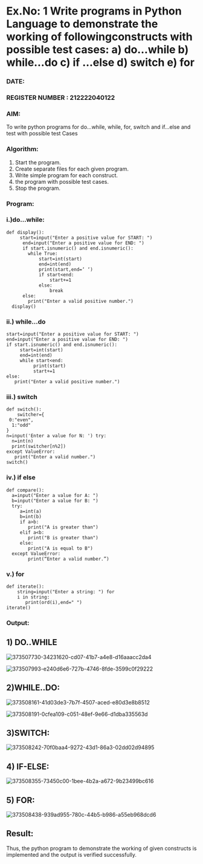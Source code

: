 # Ex.No: 1 Write programs in Python Language to demonstrate the working of followingconstructs with possible test cases: a) do…while b) while…do c) if …else d) switch e) for 

### DATE:                                                                          
### REGISTER NUMBER : 212222040122

### AIM:  
To write python programs for do…while, while, for, switch and if…else and test with possible test 
Cases 

### Algorithm:
1. Start the program.
2. Create separate files for each given program.
3. Write simple program for each construct.
4.  the program with possible test cases.
5. Stop the program.
### Program:

### i.)do…while: 

```
def display():
     start=input("Enter a positive value for START: ")
      end=input("Enter a positive value for END: ")
      if start.isnumeric() and end.isnumeric():
        while True:
            start=int(start)
            end=int(end)
            print(start,end=‘ ‘)
            if start<end:
                start+=1
            else:
                break
      else:
        print("Enter a valid positive number.") 
  display() 
```

### ii.) while…do 

```
start=input("Enter a positive value for START: ") 
end=input("Enter a positive value for END: ")
if start.isnumeric() and end.isnumeric():
     start=int(start)
     end=int(end)
     while start<end:
          print(start)
          start+=1
else:
   print("Enter a valid positive number.")

```

### iii.) switch 

```
def switch():
    switcher={
 0:"even",
  1:"odd"
}
n=input('Enter a value for N: ') try:
  n=int(n)
  print(switcher[n%2])
except ValueError:
   print("Enter a valid number.")
switch() 

```

### iv.) if else

```
def compare():
  a=input("Enter a value for A: ")
  b=input("Enter a value for B: ")
  try:
     a=int(a)
     b=int(b)
     if a>b:
        print("A is greater than")
     elif a<b:
        print("B is greater than")
     else:
        print("A is equal to B")
  except ValueError:
        print(“Enter a valid number.”) 

```

### v.) for

```
def iterate():
    string=input("Enter a string: ") for
    i in string:
       print(ord(i),end=" ")
iterate() 
```

### Output:
## 1) DO..WHILE
![373507730-34231620-cd07-41b7-a4e8-d16aaacc2da4](https://github.com/user-attachments/assets/17cfa1d1-35a3-46f6-9bfb-12a50d06d577)

![373507993-e240d6e6-727b-4746-8fde-3599c0f29222](https://github.com/user-attachments/assets/e2769327-1475-438e-9845-ae866163654b)

## 2)WHILE..DO:
![373508161-41d03de3-7b7f-4507-aced-e80d3e8b8512](https://github.com/user-attachments/assets/56d81d7a-564b-4b83-8973-d72abd6cbeed)

![373508191-0cfea109-c051-48ef-9e66-d1dba335563d](https://github.com/user-attachments/assets/0d4e7a71-03aa-4ded-8dd0-9b86b21a64cd)

## 3)SWITCH:
![373508242-70f0baa4-9272-43d1-86a3-02dd02d94895](https://github.com/user-attachments/assets/f70f255e-5b11-4ea5-bc91-15b8aa4d47c2)

## 4) IF-ELSE:
![373508355-73450c00-1bee-4b2a-a672-9b23499bc616](https://github.com/user-attachments/assets/2f50b3ff-07e7-480e-b36c-339b3c24603a)

## 5) FOR:
![373508438-939ad955-780c-44b5-b986-a55eb968dcd6](https://github.com/user-attachments/assets/798536c9-6f25-4908-8812-ea2725b1458c)

## Result:
Thus, the python program to demonstrate the working of given constructs is implemented and the output is verified successfully.
